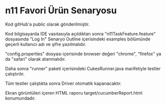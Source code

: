 # n11 Favori Ürün Senaryosu

Kod gitHub'a public olarak gönderilmiştir.

Kod bilgisayarda IDE vasıtasıyla açıldıktan sonra "n11TaskFeature.feature" dosyasında "Log In" Senaryo Outline içerisindeki 
examples bölümünde geçerli kullanıcı adı ve şifre yazılmalıdır.

"config.properties" dosyası içerisinde browser değeri "chrome", "firefox" ya da "safari" olarak atanmalıdır.

Daha sonra "runner" paketi içerisindeki CukesRunner.java marifetiyle testler çalıştırılır.

Tüm testler çalıştıkta sonra Driver otomatik kapanacaktır.

Ekran görüntüleri içeren HTML raporu target/cucumberReport.html konumundadır.
